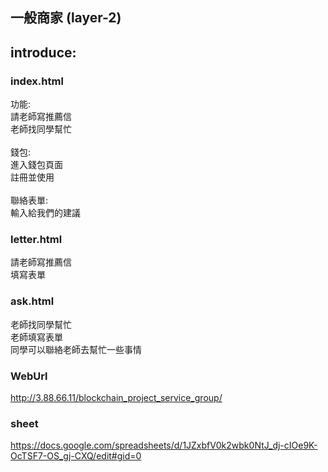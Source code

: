 ## 一般商家 (layer-2)

## introduce:

### index.html 
功能:
<br>請老師寫推薦信
<br>老師找同學幫忙
<br>
<br>錢包:
<br>進入錢包頁面
<br>註冊並使用
<br>
<br>聯絡表單:
<br>輸入給我們的建議

### letter.html
請老師寫推薦信
<br>填寫表單

### ask.html
老師找同學幫忙
<br>老師填寫表單
<br>同學可以聯絡老師去幫忙一些事情

### WebUrl
http://3.88.66.11/blockchain_project_service_group/

### sheet
https://docs.google.com/spreadsheets/d/1JZxbfV0k2wbk0NtJ_dj-cIOe9K-OcTSF7-OS_gj-CXQ/edit#gid=0


